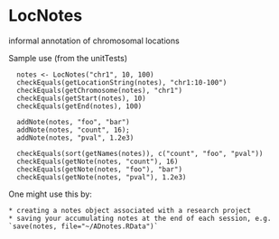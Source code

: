 # LocNotes
informal annotation of chromosomal locations

Sample use (from the unitTests)

````
  notes <- LocNotes("chr1", 10, 100)
  checkEquals(getLocationString(notes), "chr1:10-100")
  checkEquals(getChromosome(notes), "chr1")
  checkEquals(getStart(notes), 10)
  checkEquals(getEnd(notes), 100)

  addNote(notes, "foo", "bar")
  addNote(notes, "count", 16);
  addNote(notes, "pval", 1.2e3)

  checkEquals(sort(getNames(notes)), c("count", "foo", "pval"))
  checkEquals(getNote(notes, "count"), 16)
  checkEquals(getNote(notes, "foo"), "bar")
  checkEquals(getNote(notes, "pval"), 1.2e3)
  ````
  One might use this by:
  
    * creating a notes object associated with a research project
    * saving your accumulating notes at the end of each session, e.g. `save(notes, file="~/ADnotes.RData")`
    

